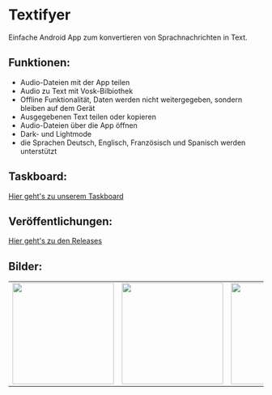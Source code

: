 # Textifyer
Einfache Android App zum konvertieren von Sprachnachrichten in Text.

## Funktionen:
- Audio-Dateien mit der App teilen
- Audio zu Text mit Vosk-Bilbiothek
- Offline Funktionalität, Daten werden nicht weitergegeben, sondern bleiben auf dem Gerät
- Ausgegebenen Text teilen oder kopieren
- Audio-Dateien über die App öffnen
- Dark- und Lightmode
- die Sprachen Deutsch, Englisch, Französisch und Spanisch werden unterstützt

## Taskboard:
[Hier geht's zu unserem Taskboard](https://github.com/users/Haainz/projects/6)

## Veröffentlichungen:
[Hier geht's zu den Releases](https://github.com/Haainz/textifyer/releases/)

## Bilder:
<table>
  <tr>
    <td><img src="https://github.com/user-attachments/assets/63c0d47d-5a51-49a6-9b9e-b09e8c05c2a5" width="200"></td>
    <td><img src="https://github.com/user-attachments/assets/223fa1e3-b251-4c64-a949-e9be68fbd440" width="200"></td>
    <td><img src="https://github.com/user-attachments/assets/6c868ec2-ed25-40a4-8198-c2f7edee9802" width="200"></td>
    <td><img src="https://github.com/user-attachments/assets/88b7c244-ed83-4d2b-9e66-1964e06b4ee4" width="200"></td>
  </tr>
</table>
